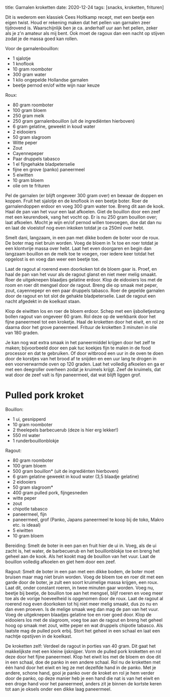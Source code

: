 title: Garnalen kroketten
date: 2020-12-24
tags: [snacks, kroketten, frituren]

Dit is wederom een klassiek Cees Holtkamp recept, met een beetje een eigen twist.
Houd er rekening maken dat het pellen van garnalen zeer tijdrovend is. Waarschijnlijk ben je ca. anderhalf
uur aan het pellen, zeker als je z'n amateur als mij bent. Ook moet de ragoux dan een nacht op stijven zodat 
je de massa goed kan rollen.

Voor de garnalenbouillon:
- 1 sjalotje
- 1 knoflook
- 10 gram roomboter
- 300 gram water
- 1 kilo ongepelde Hollandse garnalen
- beetje pernod en/of witte wijn naar keuze

Roux:
- 80 gram roomboter
- 100 gram bloem
- 250 gram melk
- 250 gram garnalenbouillon (uit de ingrediënten hierboven)
- 6 gram gelatine, geweekt in koud water
- 2 eidooiers
- 50 gram slagroom
- Witte peper
- Zout
- Cayennepeper
- Paar druppels tabasco
- 1 el fijngehakte bladpeterselie
- fijne en grove (panko) paneermeel
- 5 eiwitten
- 10 gram bloem
- olie om te frituren

Pel de garnalen (er blijft ongeveer 300 gram over) en bewaar de doppen en koppen. Fruit het sjalotje en 
de knoflook in een beetje boter. Roer de garnalendoppen erdoor en voeg 300 gram water toe. Breng dit 
aan de kook. Haal de pan van het vuur een laat afkoelen. Giet de bouillon door een zeef met een keurendoek, 
vang het vocht op. Er is nu 250 gram bouillon over; laat afkoelen. Mocht je wijn en/of pernod willen toevoegen, 
doe dat dan nu en laat de vloeistof nog even inkoken totdat je ca 250ml over hebt.

Smelt dani, langzaam, in een pan met dikke bodem de boter voor de roux. De boter mag niet bruin worden. Voeg 
de bloem in 1x toe en roer totdat je een klontvrije massa over hebt. Laat het even doorgaren en begin dan langzaam
bouillon en de melk toe te voegen, roer iedere keer totdat het opgelost is en voeg dan weer een beetje toe.

Laat de ragout al roerend even doorkoken tot de bloem gaar is. Proef, en haal de pan van het vuur als de ragout 
glanst en niet meer melig smaakt. Roer de uitgeknepen blaadjes gelatine erdoor. Klop de eidooiers los met de room 
en roer dit mengsel door de ragout. Breng die op smaak met peper, zout, cayennepepr en een paar druppels tabasco. 
Roer de gepelde garnalen door de ragout en tot slot de gehakte bladpeterselie. Laat de ragout een nacht afgedekt 
in de koelkast staan.

Klop de eiwitten los en roer de bloem erdoor. Schep met een ijsbolletjestang bollen ragout van ongeveer 60 gram. 
Rol deze op de werkbank door het fijne paneermeel tot een kroketje. Haal de kroketten door het eiwit, en rol 
ze daarna door het grove paneermeel. Frituur de kroketten 3 minuten in olie van 180 graden.

Je kan nog wat extra smaak in het paneermiddel krijgen door het zelf te maken; bijvoorbeeld door een pak
tuc koekjes fijn te malen in de food processor en dat te gebruiken. Of door witbrood een uur in de oven te 
doen door de korstjes van het brood af te snijden en een uur lang te drogen in een voorverwarmde oven op 120 
graden. Laat het volledig afkoelen en ga er met een deegroller overheen zodat je kruimels krijgt. Zeef de 
kruimels, dat wat door de zeef valt is fijn paneermeel, dat wat blijft liggen grof.

# Pulled pork kroket

Bouillon:
- 1 ui, gesnipperd
- 10 gram roomboter
- 2 theelepels barbecuerub (deze is hier erg lekker!)
- 550 ml water
- 1 runderbouillonblokje

Ragout:
- 80 gram roomboter
- 100 gram bloem
- 500 gram bouillon* (uit de ingrediënten hierboven)
- 6 gram gelatine geweekt in koud water (3,5 blaadje gelatine)
- 2 eidooiers
- 50 gram slagroom*
- 400 gram pulled pork, fijngesneden
- witte peper
- zout
- chipotle tabasco
- paneermeel, fijn
- paneermeel, grof (Panko, Japans paneermeel te koop bij de toko, Makro etc. is ideaal)
- 5 eiwitten
- 10 gram bloem

Bereiding:
Smelt de boter in een pan en fruit hier de ui in.
Voeg, als de ui zacht is, het water, de barbecuerub en het bouillonblokje toe en breng het geheel aan de kook.
Als het kookt mag de bouillon van het vuur. Laat de bouillon volledig afkoelen en giet hem door een zeef.

Ragout:
Smelt de boter in een pan met een dikke bodem, de boter moet bruisen maar mag niet bruin worden.
Voeg de bloem toe en roer dit met een garde door de boter, je zult een soort kruimelige massa krijgen, een roux. Laat dit, onder constant roeren, in twee minuten gaar worden. Voeg nu, beetje bij beetje, de bouillon toe aan het mengsel, blijf roeren en voeg meer toe als de vorige hoeveelheid is opgenomen door de roux. Laat de ragout al roerend nog even doorkoken tot hij niet meer melig smaakt, dus zo nu en dan even proeven. Is de melige smaak weg dan mag de pan van het vuur. Voeg de uitgeknepen blaadjes gelatine toe en roer goed door. Klop de eidooiers los met de slagroom, voeg toe aan de ragout en breng het geheel hoog op smaak met zout, witte peper en wat druppels chipotle tabasco. Als laatste mag de pulled pork erbij. Stort het geheel in een schaal en laat een nachtje opstijven in de koelkast.

De kroketten zelf:
Verdeel de ragout in porties van 40 gram. Dit gaat het makkelijkste met een kleine ijsknijper. Vorm de pulled pork kroketten en rol deze door het fijne paneermeel. Klop het eiwit los met de bloem en doe dit in een schaal, doe de panko in een andere schaal. Rol nu de kroketten met één hand door het eiwit en leg ze met dezelfde hand in de panko. Met je andere, schone hand, gooi je panko over de kroket en rol je hem verder door de panko, op deze manier heb je een hand die nat is van het eiwit en een droge hand voor het paneermeel, anders zit je binnen de kortste keren tot aan je oksels onder een dikke laag paneermeel.



